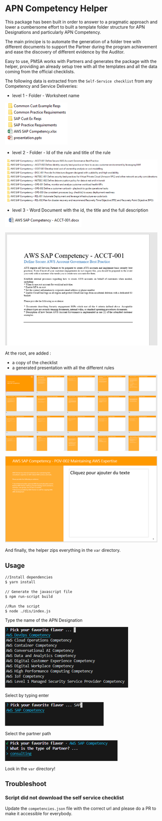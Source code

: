 # APN Competency Helper

This package has been built in order to answer to a pragmatic approach and lower a cumbersome effort to built a template folder structure for APN Designations and particularly APN Competency.

The main principe is to automate the generation of a folder tree with different documents to support the Partner during the program achievement and ease the discovery of different evidence by the Auditor.

Easy to use, PMSA works with Partners and generates the package with the helper, providing an already setup tree with all the templates and all the data coming from the official checklists.

The following data is extracted from the `Self-Service checklist` from any Competency and Service Deliveries:

- level 1 - Folder - Worksheet name

![Worksheet name](./doc/4.png)

- level 2 - Folder - Id of the rule and title of the rule

![Worksheet name](./doc/5.png)

- level 3 - Word Document with the id, the title and the full description

![Worksheet name](./doc/6.png)

![Worksheet name](./doc/7.png)

At the root, are added :

- a copy of the checklist
- a generated presentation with all the different rules

![Worksheet name](./doc/8.png)

![Worksheet name](./doc/9.png)

And finally, the helper zips everything in the `var` directory.

## Usage

    //Install dependencies
    $ yarn install

    // Generate the javascript file
    $ npm run-script build

    //Run the script
    $ node ./dis/index.js

Type the name of the APN Designation

![Worksheet name](./doc/1.png)

Select by typing enter

![Worksheet name](./doc/2.png)

Select the partner path

![Worksheet name](./doc/3.png)

Look in the `var` directory!

## Troubleshoot

### Script did not download the self service checklist

Update the `competencies.json` file with the correct url and please do a PR to make it accessible for everybody.
